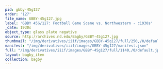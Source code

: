 ```yaml
---
pid: gbby-45g127
order: '127'
file_name: GBBY-45g127.jpg
label: 'GBBY 45G/127: Football Game Scene vs. Northwestern - c1930s'
_date: 1930s
object_type: glass plate negative
source: http://archives.nd.edu/Bagby/GBBY-45g127.jpg
thumbnail: "/img/derivatives/iiif/images/GBBY-45g127/full/250,/0/default.jpg"
manifest: "/img/derivatives/iiif/images/GBBY-45g127/manifest.json"
full: "/img/derivatives/iiif/images/GBBY-45g127/full/1140,/0/default.jpg"
layout: bagby_item
collection: bagby
---
```

